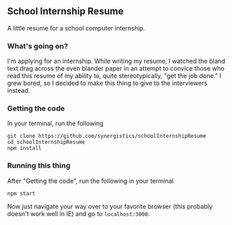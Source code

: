 ## School Internship Resume
A little resume for a school computer internship.

### What's going on?
I'm applying for an internship. While writing my resume, I watched the bland text drag across the even blander paper in an attempt to convice those who read this resume of my ability to, quite stereotypically, "get the job done." I grew bored, so I decided to make this thing to give to the interviewers instead.

### Getting the code
In your terminal, run the following
```
git clone https://github.com/synergistics/schoolInternshipResume
cd schoolInternshipResume
npm install
```

### Running this thing
After "Getting the code", run the following in your terminal
```
npm start
```
Now just navigate your way over to your favorite browser (this probably doesn't work well in IE) and go to `localhost:3000`.
